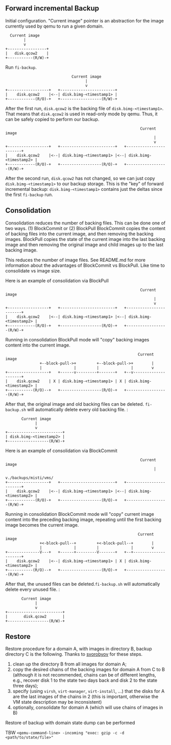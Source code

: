 Forward incremental Backup
--------------------------

Initial configuration. "Current image" pointer is an abstraction for the image currently used by qemu to run a given domain.

      Current image
            |
            v
    +-----------------+
    |   disk.qcow2    |
    +-----------(R/W)-+

Run `fi-backup`.

                                 Current image
                                       |
                                       v
    +------------------+   +------------------------+
    |    disk.qcow2    |<--| disk.bimg-<timestamp1> |
    +------------(R/O)-+   +------------------(R/W)-+


After the first run, `disk.qcow2` is the backing file of `disk.bimg-<timestamp1>`. That means that `disk.qcow2` is used in read-only mode by qemu. Thus, it can be safely copied to perform our backup.


                                                               Current image
                                                                     |
                                                                     v
    +------------------+   +------------------------+   +------------------------+
    |    disk.qcow2    |<--| disk.bimg-<timestamp1> |<--| disk.bimg-<timestamp2> |
    +------------(R/O)-+   +------------------(R/O)-+   +------------------(R/W)-+

After the second run, `disk.qcow2` has not changed, so we can just copy `disk.bimg-<timestamp1>` to our backup storage.
This is the "key" of forward incremental backup: `disk.bimg-<timestamp1>` contains just the deltas since the first `fi-backup` run.


Consolidation
-------------

Consolidation reduces the number of backing files. This can be done one of two ways. (1) BlockCommit or (2) BlockPull
BlockCommit copies the content of backing files into the current image, and then removing the backing images.
BlockPull copies the state of the current image into the last backing image and then removing the original image and child images up to the last backing image.

This reduces the number of image files. See README.md for more information about the advantages of BlockCommit vs BlockPull. Like time to consolidate vs image size. 

Here is an example of consolidation via BlockPull


                                                               Current image
                                                                     |
                                                                     v
    +------------------+   +------------------------+   +------------------------+
    |    disk.qcow2    |<--| disk.bimg-<timestamp1> |<--| disk.bimg-<timestamp2> |
    +------------(R/O)-+   +------------------(R/O)-+   +------------------(R/W)-+


Running in consolidation BlockPull mode will "copy" backing images content into the current image.

                                                              Current image
                   +--block-pull->+         +--block-pull->+        |
                   |              |         |              |        v
    +------------------+   +------v---------+-------+   +--v---------------------+
    |    disk.qcow2    | X | disk.bimg-<timestamp1> | X | disk.bimg-<timestamp2> |
    +-----------(R/O)--+   +------------------(R/O)-+   +------------------(R/W)-+

After that, the original image and old backing files can be deleted.
`fi-backup.sh` will automatically delete every old backing file. :

           Current image
                 |
                 v
    +------------------------+
    | disk.bimg-<timestamp2> |
    +------------------(R/W)-+

Here is an example of consolidation via BlockCommit

                                                               Current image
                                                                     |
                                                                     v./backups/misti/vms/
    +------------------+   +------------------------+   +------------------------+
    |    disk.qcow2    |<--| disk.bimg-<timestamp1> |<--| disk.bimg-<timestamp2> |
    +------------(R/O)-+   +------------------(R/O)-+   +------------------(R/W)-+


Running in consolidation BlockCommit mode will "copy" current image content into the preceding backing image,
repeating until the first backing image becomes the current image.

                                                              Current image
                   +<-block-pull--+         +<-block-pull--+        |
                   |              |         |              |        v
    +--------------V---+   +------+---------V-------+   +--+---------------------+
    |    disk.qcow2    |<--| disk.bimg-<timestamp1> | X | disk.bimg-<timestamp2> |
    +-----------(R/O)--+   +------------------(R/O)-+   +------------------(R/W)-+

After that, the unused files can be deleted.`fi-backup.sh` will automatically delete every unused file. :

           Current image
                 |
                 v
    +------------------------+
    |       disk.qcow2       |
    +------------------(R/W)-+


Restore
-------

Restore procedure for a domain A, with images in directory B, backup directory C is the following. Thanks to [svorobyov](https://github.com/svorobyov) for these steps.

1. clean up the directory B from all images for domain A;
2. copy the desired chains of the backing images for domain A from C to B (although it is not recommended, chains can be of different lengths, e.g., recover disk 1 to the state two days back and disk 2 to the state three days);
3. specify (using `virsh`, `virt-manager`, `virt-install`, ...) that the disks for A are the last images of the chains in 2 (this is important, otherwise the VM state description may be inconsistent)
4. optionally, consolidate for domain A (which will use chains of images in B)

Restore of backup with domain state dump can be performed

TBW
`<qemu-command-line> -incoming "exec: gzip -c -d <path/to/state/file>"`
